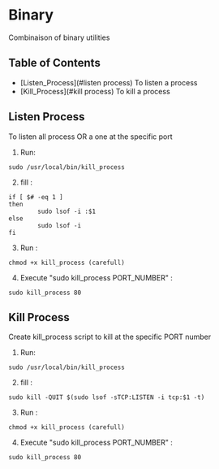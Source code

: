 # Binary
Combinaison of binary utilities

## Table of Contents

* [Listen_Process](#listen process) To listen a process
* [Kill_Process](#kill process) To kill a process


## Listen Process
To listen all process OR a one at the specific port

1) Run:
```
sudo /usr/local/bin/kill_process
```

2) fill :
```
if [ $# -eq 1 ]
then
        sudo lsof -i :$1
else
        sudo lsof -i
fi

```

3) Run :
```
chmod +x kill_process (carefull)
```

4) Execute "sudo kill_process PORT_NUMBER" :
```
sudo kill_process 80
```

## Kill Process
Create kill_process script to kill at the specific PORT number

1) Run:
```
sudo /usr/local/bin/kill_process
```

2) fill :
```
sudo kill -QUIT $(sudo lsof -sTCP:LISTEN -i tcp:$1 -t)
```

3) Run :
```
chmod +x kill_process (carefull)
```

4) Execute "sudo kill_process PORT_NUMBER" :
```
sudo kill_process 80
```
